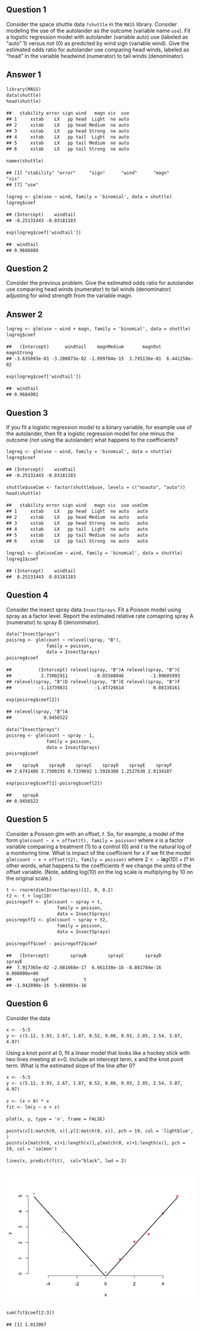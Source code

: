 <style>
r { color: Red }
o { color: Orange }
g { color: Green }
</style>

## Question 1

Consider the space shuttle data `?shuttle` in the `MASS` library.
Consider modeling the use of the autolander as the outcome (variable
name `use`). Fit a logistic regression model with autolander (variable
auto) use (labeled as “auto” 1) versus not (0) as predicted by wind sign
(variable wind). Give the estimated odds ratio for autolander use
comparing head winds, labeled as “head” in the variable headwind
(numerator) to tail winds (denominator).

## Answer 1

    library(MASS)
    data(shuttle)
    head(shuttle)

    ##   stability error sign wind   magn vis  use
    ## 1     xstab    LX   pp head  Light  no auto
    ## 2     xstab    LX   pp head Medium  no auto
    ## 3     xstab    LX   pp head Strong  no auto
    ## 4     xstab    LX   pp tail  Light  no auto
    ## 5     xstab    LX   pp tail Medium  no auto
    ## 6     xstab    LX   pp tail Strong  no auto

    names(shuttle)

    ## [1] "stability" "error"     "sign"      "wind"      "magn"      "vis"      
    ## [7] "use"

    logreg <- glm(use ~ wind, family = 'binomial', data = shuttle)
    logreg$coef

    ## (Intercept)    windtail 
    ## -0.25131443 -0.03181183

    exp(logreg$coef['windtail'])

    ##  windtail 
    ## 0.9686888

## Question 2

Consider the previous problem. Give the estimated odds ratio for
autolander use comparing head winds (numerator) to tail winds
(denominator) adjusting for wind strength from the variable magn.

## Answer 2

    logreg <- glm(use ~ wind + magn, family = 'binomial', data = shuttle)
    logreg$coef

    ##   (Intercept)      windtail    magnMedium       magnOut    magnStrong 
    ## -3.635093e-01 -3.200873e-02 -1.099784e-15  3.795136e-01  6.441258e-02

    exp(logreg$coef['windtail'])

    ##  windtail 
    ## 0.9684981

## Question 3

If you fit a logistic regression model to a binary variable, for example
use of the autolander, then fit a logistic regression model for one
minus the outcome (not using the autolander) what happens to the
coefficients?

    logreg <- glm(use ~ wind, family = 'binomial', data = shuttle)
    logreg$coef

    ## (Intercept)    windtail 
    ## -0.25131443 -0.03181183

    shuttle$useCom <- factor(shuttle$use, levels = c("noauto", "auto"))
    head(shuttle)

    ##   stability error sign wind   magn vis  use useCom
    ## 1     xstab    LX   pp head  Light  no auto   auto
    ## 2     xstab    LX   pp head Medium  no auto   auto
    ## 3     xstab    LX   pp head Strong  no auto   auto
    ## 4     xstab    LX   pp tail  Light  no auto   auto
    ## 5     xstab    LX   pp tail Medium  no auto   auto
    ## 6     xstab    LX   pp tail Strong  no auto   auto

    logreg1 <- glm(useCom ~ wind, family = 'binomial', data = shuttle)
    logreg1$coef

    ## (Intercept)    windtail 
    ##  0.25131443  0.03181183

## Question 4

Consider the insect spray data `InsectSprays`. Fit a Poisson model using
spray as a factor level. Report the estimated relative rate comapring
spray A (numerator) to spray B (denominator).

    data("InsectSprays")
    poisreg <- glm(count ~ relevel(spray, "B"), 
                   family = poisson, 
                   data = InsectSprays)
    poisreg$coef

    ##          (Intercept) relevel(spray, "B")A relevel(spray, "B")C 
    ##           2.73002911          -0.05588046          -1.99605993 
    ## relevel(spray, "B")D relevel(spray, "B")E relevel(spray, "B")F 
    ##          -1.13739831          -1.47726614           0.08338161

    exp(poisreg$coef[2])

    ## relevel(spray, "B")A 
    ##            0.9456522

    data("InsectSprays")
    poisreg <- glm(count ~ spray - 1, 
                   family = poisson, 
                   data = InsectSprays)
    poisreg$coef

    ##    sprayA    sprayB    sprayC    sprayD    sprayE    sprayF 
    ## 2.6741486 2.7300291 0.7339692 1.5926308 1.2527630 2.8134107

    exp(poisreg$coef[1]-poisreg$coef[2])

    ##    sprayA 
    ## 0.9456522

## Question 5

Consider a Poisson glm with an offset, *t*. So, for example, a model of
the form `glm(count ~ x + offset(t), family = poisson)` where *x* is a
factor variable comparing a treatment (1) to a control (0) and *t* is
the natural log of a monitoring time. What is impact of the coefficient
for *x* if we fit the model
`glm(count ~ x + offset(t2), family = poisson)` where
2 &lt;  − *l**o**g*(10) + *t*? In other words, what happens to the
coefficients if we change the units of the offset variable. (Note,
adding log(10) on the log scale is multiplying by 10 on the original
scale.)

    t <- rnorm(dim(InsectSprays)[1], 0, 0.2)
    t2 <- t + log(10)
    poisregoff <- glm(count ~ spray + t, 
                       family = poisson, 
                       data = InsectSprays)
    poisregoff2 <- glm(count ~ spray + t2, 
                       family = poisson, 
                       data = InsectSprays)

    poisregoff$coef - poisregoff2$coef

    ##   (Intercept)        sprayB        sprayC        sprayD        sprayE 
    ##  7.917365e-02 -2.081668e-17  6.661338e-16 -8.881784e-16  0.000000e+00 
    ##        sprayF             t 
    ## -1.942890e-16  5.689893e-16

## Question 6

Consider the data

    x <- -5:5
    y <- c(5.12, 3.93, 2.67, 1.87, 0.52, 0.08, 0.93, 2.05, 2.54, 3.87, 4.97)

Using a knot point at 0, fit a linear model that looks like a hockey
stick with two lines meeting at x=0. Include an intercept term, x and
the knot point term. What is the estimated slope of the line after 0?

    x <- -5:5
    y <- c(5.12, 3.93, 2.67, 1.87, 0.52, 0.08, 0.93, 2.05, 2.54, 3.87, 4.97)

    z <- (x > 0) * x
    fit <- lm(y ~ x + z)

    plot(x, y, type = 'n', frame = FALSE)

    points(x[1:match(0, x)],y[1:match(0, x)], pch = 19, col = 'lightblue', )
    points(x[match(0, x)+1:length(x)],y[match(0, x)+1:length(x)], pch = 19, col = 'salmon')

    lines(x, predict(fit),  col="black", lwd = 2)

![](Quiz4_files/figure-markdown_strict/unnamed-chunk-8-1.png)

    sum(fit$coef[2:3])

    ## [1] 1.013067
